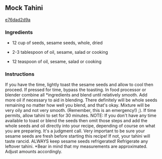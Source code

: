 ## Mock Tahini

[e76dad2d9a](http://www.food.com/recipe/mock-tahini-136409)

### Ingredients

 - 12 cup of seeds, sesame seeds, whole, dried

 - 2-3 tablespoon of oil, sesame, salad or cooking

 - 12 teaspoon of oil, sesame, salad or cooking

### Instructions

If you have the time, lightly toast the sesame seeds and allow to cool then proceed. If pressed for time, bypass the toasting. In food processor or blender combine all *ingredients and blend until relatively smooth. Add more oil if necessary to aid in blending. There definitely will be whole seeds remaining no matter how well you blend, and that's okay. Mixture will be very oily and not very smooth. (Remember, this is an emergency!) ;). If time permits, allow tahini to set for 30 minutes. NOTE: If you don't have any time available to toast or blend the seeds then omit those steps and add the whole seeds and oil directly into your recipe, depending of course on what you are preparing. It's a judgment call. Very important to be sure your sesame seeds are fresh before starting this recipe! If not, your tahini will taste rancid. ALWAYS keep sesame seeds refrigerated! Refrigerate any leftover tahini. *Bear in mind that my measurements are approximated. Adjust amounts accordingly.